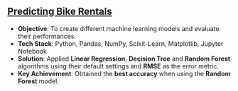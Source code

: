 ## [Predicting Bike Rentals](https://github.com/thiago-cb/datascience/blob/master/Machine%20Learning/Predicting%20Bike%20Rentals/Predicting%20Bike%20Rentals.ipynb)
- **Objective**: To create different machine learning models and evaluate their performances.
- **Tech Stack**: Python, Pandas, NumPy, Scikit-Learn, Matplotlib, Jupyter Notebook
- **Solution**: Applied **Linear Regression**, **Decision Tree** and **Random Forest** algorithms using their default settings and **RMSE** as the error metric.
- **Key Achievement**: Obtained the **best accuracy** when using the **Random Forest** model.
